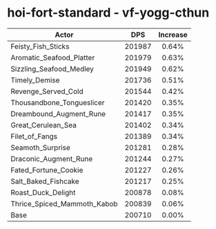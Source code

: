 # hoi-fort-standard - vf-yogg-cthun
| Actor | DPS | Increase |
|---|:---:|:---:|
|Feisty_Fish_Sticks|201987|0.64%|
|Aromatic_Seafood_Platter|201979|0.63%|
|Sizzling_Seafood_Medley|201949|0.62%|
|Timely_Demise|201736|0.51%|
|Revenge_Served_Cold|201544|0.42%|
|Thousandbone_Tongueslicer|201420|0.35%|
|Dreambound_Augment_Rune|201417|0.35%|
|Great_Cerulean_Sea|201402|0.34%|
|Filet_of_Fangs|201389|0.34%|
|Seamoth_Surprise|201281|0.28%|
|Draconic_Augment_Rune|201244|0.27%|
|Fated_Fortune_Cookie|201227|0.26%|
|Salt_Baked_Fishcake|201217|0.25%|
|Roast_Duck_Delight|200878|0.08%|
|Thrice_Spiced_Mammoth_Kabob|200839|0.06%|
|Base|200710|0.00%|
